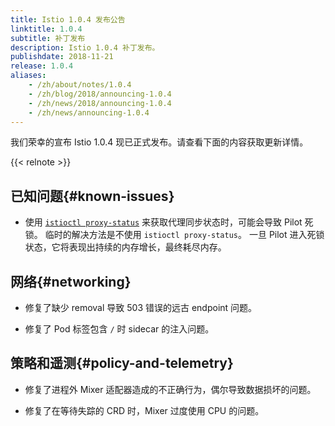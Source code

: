 ```yaml
---
title: Istio 1.0.4 发布公告
linktitle: 1.0.4
subtitle: 补丁发布
description: Istio 1.0.4 补丁发布。
publishdate: 2018-11-21
release: 1.0.4
aliases:
    - /zh/about/notes/1.0.4
    - /zh/blog/2018/announcing-1.0.4
    - /zh/news/2018/announcing-1.0.4
    - /zh/news/announcing-1.0.4
---
```


我们荣幸的宣布 Istio 1.0.4 现已正式发布。请查看下面的内容获取更新详情。

{{< relnote >}}

## 已知问题{#known-issues}

- 使用 [`istioctl proxy-status`](/zh/docs/reference/commands/istioctl/#istioctl-proxy-status) 来获取代理同步状态时，可能会导致 Pilot 死锁。
  临时的解决方法是不使用 `istioctl proxy-status`。
  一旦 Pilot 进入死锁状态，它将表现出持续的内存增长，最终耗尽内存。

## 网络{#networking}

- 修复了缺少 removal 导致 503 错误的远古 endpoint 问题。

- 修复了 Pod 标签包含 `/` 时 sidecar 的注入问题。

## 策略和遥测{#policy-and-telemetry}

- 修复了进程外 Mixer 适配器造成的不正确行为，偶尔导致数据损坏的问题。

- 修复了在等待失踪的 CRD 时，Mixer 过度使用 CPU 的问题。
